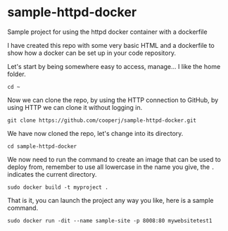 # sample-httpd-docker
Sample project for using the httpd docker container with a dockerfile

I have created this repo with some very basic HTML and a dockerfile to show how a docker can be set up in your code repository.

Let's start by being somewhere easy to access, manage... I like the home folder.

```
cd ~
```

Now we can clone the repo, by using the HTTP connection to GitHub, by using HTTP we can clone it without logging in.

```
git clone https://github.com/cooperj/sample-httpd-docker.git
```

We have now cloned the repo, let's change into its directory.

```
cd sample-httpd-docker
```

We now need to run the command to create an image that can be used to deploy from, remember to use all lowercase in the name you give, the `.` indicates the current directory.

```
sudo docker build -t myproject .
```

That is it, you can launch the project any way you like, here is a sample command.

```
sudo docker run -dit --name sample-site -p 8008:80 mywebsitetest1
```